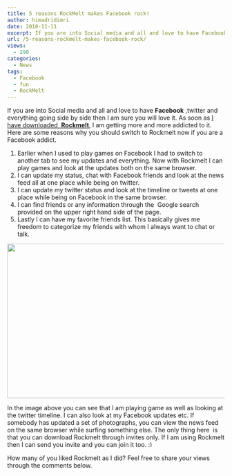 ```yaml
---
title: 5 reasons RockMelt makes Facebook rock!
author: himadridimri
date: 2010-11-11
excerpt: If you are into Social media and all and love to have Facebook ,twitter and everything going side by side then I am sure you will love it. As soon as I have downloaded the Rockmelt I am getting more and more addicted to it.
url: /5-reasons-rockmelt-makes-facebook-rock/
views:
  - 290
categories:
  - News
tags:
  - Facebook
  - fun
  - RockMelt
---
```

If you are into Social media and all and love to have **Facebook** ,twitter and everything going side by side then I am sure you will love it. As soon as [I have downloaded  **Rockmelt**][1], I am getting more and more addicted to it. Here are some reasons why you should switch to Rockmelt now if you are a Facebook addict.

  1. Earlier when I used to play games on Facebook I had to switch to another tab to see my updates and everything. Now with Rockmelt I can play games and look at the updates both on the same browser.
  2. I can update my status, chat with Facebook friends and look at the news feed all at one place while being on twitter.
  3. I can update my twitter status and look at the timeline or tweets at one place while being on Facebook in the same browser.
  4. I can find friends or any information through the  Google search provided on the upper right hand side of the page.
  5. Lastly I can have my favorite friends list. This basically gives me freedom to categorize my friends with whom I always want to chat or talk.

<a href="http://fbknol.com/5-reasons-rockmelt-makes-facebook-rock/rock/" onclick="_gaq.push(['_trackEvent', 'outbound-article', 'http://fbknol.com/5-reasons-rockmelt-makes-facebook-rock/rock/', '']);" rel="attachment wp-att-3539"><img class="alignnone size-full  wp-image-54158" src="http://cdn.devilsworkshop.org/files/2010/11/rock.png" alt="" width="600" height="357" /></a>

In the image above you can see that I am playing game as well as looking at the twitter timeline. I can also look at my Facebook updates etc. If somebody has updated a set of photographs, you can view the news feed on the same browser while surfing something else. The only thing here  is that you can download Rockmelt through invites only. If I am using Rockmelt then I can send you invite and you can join it too. <img src="http://devilsworkshop.org/wp-includes/images/smilies/simple-smile.png" alt=":)" class="wp-smiley" style="height: 1em; max-height: 1em;" />

How many of you liked Rockmelt as I did? Feel free to share your views through the comments below.

 [1]: http://devilsworkshop.org/book-your-invitation-for-rockmelt-browser/
